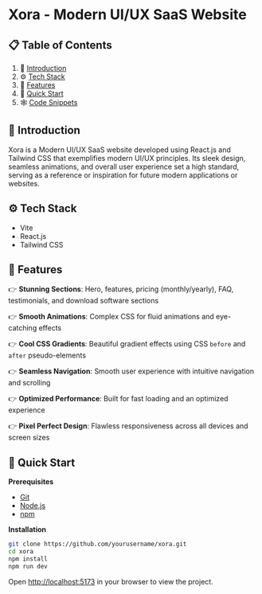 # Xora - Modern UI/UX SaaS Website

## 📋 Table of Contents

1. 🤖 [Introduction](#introduction)
2. ⚙️ [Tech Stack](#tech-stack)
3. 🔋 [Features](#features)
4. 🤸 [Quick Start](#quick-start)
5. 🕸️ [Code Snippets](#snippets)

## 🤖 Introduction

Xora is a Modern UI/UX SaaS website developed using React.js and Tailwind CSS that exemplifies modern UI/UX principles. Its sleek design, seamless animations, and overall user experience set a high standard, serving as a reference or inspiration for future modern applications or websites.

## ⚙️ Tech Stack

- Vite
- React.js
- Tailwind CSS

## 🔋 Features

👉 **Stunning Sections**: Hero, features, pricing (monthly/yearly), FAQ, testimonials, and download software sections

👉 **Smooth Animations**: Complex CSS for fluid animations and eye-catching effects

👉 **Cool CSS Gradients**: Beautiful gradient effects using CSS `before` and `after` pseudo-elements

👉 **Seamless Navigation**: Smooth user experience with intuitive navigation and scrolling

👉 **Optimized Performance**: Built for fast loading and an optimized experience

👉 **Pixel Perfect Design**: Flawless responsiveness across all devices and screen sizes

## 🤸 Quick Start

**Prerequisites**

- [Git](https://git-scm.com/)
- [Node.js](https://nodejs.org/en)
- [npm](https://www.npmjs.com/)

**Installation**

```bash
git clone https://github.com/yourusername/xora.git
cd xora
npm install
npm run dev
```

Open [http://localhost:5173](http://localhost:5173) in your browser to view the project.
